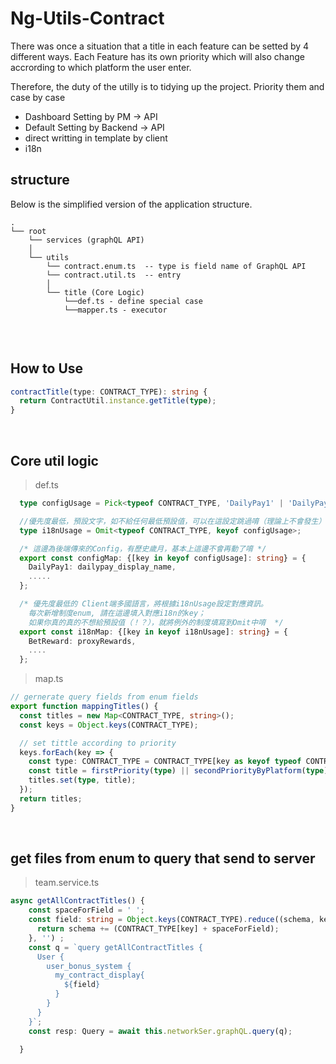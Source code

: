 # Ng-Utils-Contract
There was once a situation that a title in each feature can be setted by 4 different ways. Each Feature has its own priority which will also change accrording to which platform the user enter.  

Therefore, the duty of the utilly is to tidying up the project.
Priority them and case by case

- Dashboard Setting by PM -> API
- Default Setting by Backend -> API
- direct writting in template by client
- i18n




## structure

Below is the simplified version of the application structure.
```
.
└── root
    └── services (graphQL API)
    │ 
    └── utils 
        └── contract.enum.ts  -- type is field name of GraphQL API
        └── contract.util.ts  -- entry
        │
        └── title (Core Logic)
            └──def.ts - define special case
            └──mapper.ts - executor
    
```  

</br >


## How to Use

``` ts
contractTitle(type: CONTRACT_TYPE): string {
  return ContractUtil.instance.getTitle(type);
}
```
</br >

## Core util logic
> def.ts
```ts
  type configUsage = Pick<typeof CONTRACT_TYPE, 'DailyPay1' | 'DailyPay2' | 'DailyPay3' | 'OrderReward' | 'LossReward'>;

  //優先度最低，預設文字，如不給任何最低預設值，可以在這設定跳過唷（理論上不會發生）
  type i18nUsage = Omit<typeof CONTRACT_TYPE, keyof configUsage>;

  /* 這邊為後端傳來的Config，有歷史歲月，基本上這邊不會再動了唷 */
  export const configMap: {[key in keyof configUsage]: string} = {
    DailyPay1: dailypay_display_name,
    .....
  };

  /* 優先度最低的 Client端多國語言，將根據i18nUsage設定對應資訊。
    每次新增制度enum, 請在這邊填入對應i18n的key；
    如果你真的真的不想給預設值（！？），就將例外的制度填寫到Omit中唷  */
  export const i18nMap: {[key in keyof i18nUsage]: string} = {
    BetReward: proxyRewards,
    ....
  };


```

> map.ts
``` ts
// gernerate query fields from enum fields
export function mappingTitles() {
  const titles = new Map<CONTRACT_TYPE, string>();
  const keys = Object.keys(CONTRACT_TYPE);

  // set tittle according to priority
  keys.forEach(key => {
    const type: CONTRACT_TYPE = CONTRACT_TYPE[key as keyof typeof CONTRACT_TYPE];
    const title = firstPriority(type) || secondPriorityByPlatform(type)  || thirdPriorityByConfig(key) || lastPriorityByI18n(key);
    titles.set(type, title);
  });
  return titles;
}
```

</br>


## get files from enum to query that send to server
> team.service.ts
``` ts
async getAllContractTitles() {
    const spaceForField = ' ';
    const field: string = Object.keys(CONTRACT_TYPE).reduce((schema, key) => {
      return schema += (CONTRACT_TYPE[key] + spaceForField);
    }, '') ;
    const q = `query getAllContractTitles {
      User {
        user_bonus_system {
          my_contract_display{
            ${field}
          }
        }
      }
    }`;
    const resp: Query = await this.networkSer.graphQL.query(q);
    
  }

```
